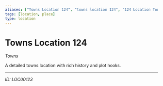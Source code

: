 ```yaml
---
aliases: ["Towns Location 124", "towns location 124", "124 Location Towns"]
tags: [location, place]
type: location
---
```


# Towns Location 124

*Towns*

A detailed towns location with rich history and plot hooks.

---
*ID: LOC00123*